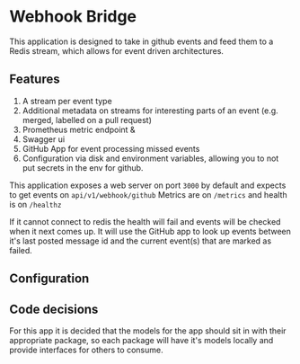 # Webhook Bridge

This application is designed to take in github events and feed them to a Redis stream, 
which allows for event driven architectures.

## Features

1. A stream per event type
2. Additional metadata on streams for interesting parts of an event (e.g. merged, labelled on a pull request)
3. Prometheus metric endpoint & 
4. Swagger ui
5. GitHub App for event processing missed events
6. Configuration via disk and environment variables, allowing you to not put secrets in the env for github.

This application exposes a web server on port `3000` by default and expects to get events on `api/v1/webhook/github`
Metrics are on `/metrics` and health is on `/healthz`

If it cannot connect to redis the health will fail and events will be checked when it next comes up. It will use the 
GitHub app to look up events between it's last posted message id and the current event(s) that are marked as failed. 

## Configuration



## Code decisions

For this app it is decided that the models for the app should sit in with their appropriate package, so each package will
have it's models locally and provide interfaces for others to consume. 
